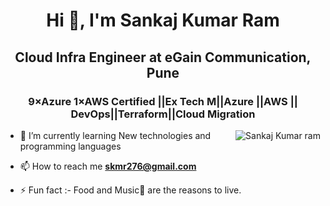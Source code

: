 <h1 align="center">Hi 👋, I'm Sankaj Kumar Ram</h1>
<h2 align="center">Cloud Infra Engineer  at eGain Communication, Pune </h2>
<h3 align="center">9×Azure 1×AWS Certified ||Ex Tech M||Azure ||AWS || DevOps||Terraform||Cloud Migration </h3>


<p><img align="right" src="https://github.com/Adam-pw/Adam-pw/blob/main/animation_500_kxa883sd.gif" alt="Sankaj Kumar ram" /></p>


- 🌱 I’m currently learning New technologies  and programming languages

- 📫 How to reach me **skmr276@gmail.com**

- ⚡ Fun fact :- Food and Music🎵 are the reasons to live.
